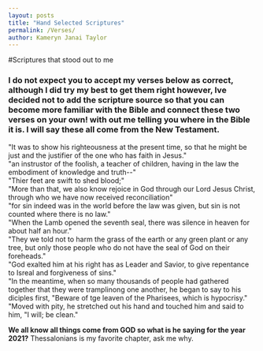 ```yaml
---
layout: posts
title: "Hand Selected Scriptures"
permalink: /Verses/
author: Kameryn Janai Taylor
---
```


#Scriptures that stood out to me  

### I do not expect you to accept my verses below as correct, although I did try my best to get them right however, Ive decided not to add the scripture source so that you can become more familiar with the Bible and connect these two verses on your own! with out me telling you where in the Bible it is. I will say these all come from the New Testament.

"It was to show his righteousness at the present time, so that he might be just and the justifier of the one who has faith in Jesus."  
"an instrustor of the foolish, a teacher of children, having in the law the embodiment of knowledge and truth--"  
"Thier feet are swift to shed blood;"  
"More than that, we also know rejoice in God through our Lord Jesus Christ, through who we have now received reconciliation"  
"for sin indeed was in the world before the law was given, but sin is not counted where there is no law."  
"When the Lamb opened the seventh seal, there was silence in heaven for about half an hour."  
"They we told not to harm the grass of the earth or any green plant or any tree, but only those people who do not have the seal of God on their foreheads."  
"God exalted him at his right has as Leader and Savior, to give repentance to Isreal and forgiveness of sins."  
"In the meantime, when so many thousands of people had gathered together that they were tramplinong one another, he began to say to his diciples first, "Beware of tge leaven of the Pharisees, which is hypocrisy."  
"Moved with pity, he stretched out his hand and touched him and said to him, "I will; be clean."

**We all know all things come from GOD so what is he saying for the year 2021?** Thessalonians is my favorite chapter, ask me why. 
